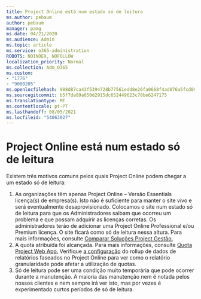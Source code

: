 ```yaml
---
title: Project Online está num estado só de leitura
ms.author: pebaum
author: pebaum
manager: pamg
ms.date: 04/21/2020
ms.audience: Admin
ms.topic: article
ms.service: o365-administration
ROBOTS: NOINDEX, NOFOLLOW
localization_priority: Normal
ms.collection: Adm_O365
ms.custom:
- "1776"
- "9000205"
ms.openlocfilehash: 988d87ca43f5394728b77561edd8e26fa0668f4ad876a5fcd09cf739092a4d6d
ms.sourcegitcommit: b5f7da89a650d2915dc652449623c78be6247175
ms.translationtype: MT
ms.contentlocale: pt-PT
ms.lasthandoff: 08/05/2021
ms.locfileid: "54063027"
---
```

# <a name="project-online-is-in-a-read-only-state"></a>Project Online está num estado só de leitura

Existem três motivos comuns pelos quais Project Online podem chegar a um estado só de leitura:

1. As organizações têm apenas Project Online – Versão Essentials licença(s) de empresa(s). Isto não é suficiente para manter o site vivo e será eventualmente desaprovisionado. Colocamos o site num estado só de leitura para que os Administradores saibam que ocorreu um problema e que possam adquirir as licenças corretas. Os administradores terão de adicionar uma Project Online Professional e/ou Premium licença. O site ficará como só de leitura nessa altura. Para mais informações, consulte [Comparar Soluções Project Gestão.](https://products.office.com/project/compare-microsoft-project-management-software?tab=1)
2. A quota atribuída foi alcançada. Para mais informações, consulte [Quota Project Web App.](https://docs.microsoft.com/projectonline/tune-project-online-performance#project-web-app-quota) Verifique [a configuração](https://docs.microsoft.com/ProjectOnline/configure-rollup-of-timephased-reporting-data-in-project-online) do rollup de dados de relatórios faseados no Project Online para ver como o relatório granularidade pode afetar a utilização de quotas.
3. Só de leitura pode ser uma condição muito temporária que pode ocorrer durante a manutenção. A maioria das manutenção nem é notada pelos nossos clientes e nem sempre irá ver isto, mas por vezes é experimentado curtos períodos de só de leitura.
